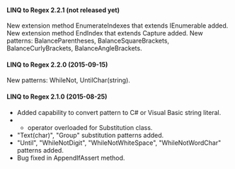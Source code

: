 #### LINQ to Regex 2.2.1 (not released yet)

New extension method EnumerateIndexes that extends IEnumerable<Capture> added.
New extension method EndIndex that extends Capture added.
New patterns: BalanceParentheses, BalanceSquareBrackets, BalanceCurlyBrackets, BalanceAngleBrackets.

#### LINQ to Regex 2.2.0 (2015-09-15)

New patterns: WhileNot, UntilChar(string).

#### LINQ to Regex 2.1.0 (2015-08-25)

* Added capability to convert pattern to C# or Visual Basic string literal.
* + operator overloaded for Substitution class.
* "Text(char)", "Group" substitution patterns added.
* "Until", "WhileNotDigit", "WhileNotWhiteSpace", "WhileNotWordChar" patterns added.
* Bug fixed in AppendIfAssert method.
